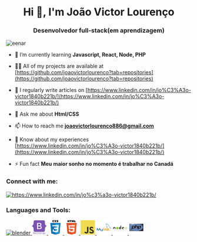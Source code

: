 <h1 align="center">Hi 👋, I'm João Victor Lourenço</h1>
<h3 align="center">Desenvolvedor full-stack(em aprendizagem)</h3>

<p align="left"> <img src="https://komarev.com/ghpvc/?username=eenar&label=Profile%20views&color=0e75b6&style=flat" alt="eenar" /> </p>

- 🌱 I’m currently learning **Javascript, React, Node, PHP**

- 👨‍💻 All of my projects are available at [https://github.com/joaovictorlourenco?tab=repositories](https://github.com/joaovictorlourenco?tab=repositories)

- 📝 I regularly write articles on [https://www.linkedin.com/in/jo%C3%A3o-victor1840b221b/](https://www.linkedin.com/in/jo%C3%A3o-victor1840b221b/)

- 💬 Ask me about **Html/CSS**

- 📫 How to reach me **joaovictorlourenco886@gmail.com**

- 📄 Know about my experiences [https://www.linkedin.com/in/jo%C3%A3o-victor1840b221b/](https://www.linkedin.com/in/jo%C3%A3o-victor1840b221b/)

- ⚡ Fun fact **Meu maior sonho no momento é trabalhar no Canadá**

<h3 align="left">Connect with me:</h3>
<p align="left">
<a href="https://www.linkedin.com/in/jo%c3%a3o-victor1840b221b/" target="blank"><img align="center" src="https://raw.githubusercontent.com/rahuldkjain/github-profile-readme-generator/master/src/images/icons/Social/linked-in-alt.svg" alt="https://www.linkedin.com/in/jo%c3%a3o-victor1840b221b/" height="30" width="40" /></a>
</p>

<h3 align="left">Languages and Tools:</h3>
<p align="left"> <a href="https://www.blender.org/" target="_blank" rel="noreferrer"> <img src="https://download.blender.org/branding/community/blender_community_badge_white.svg" alt="blender" width="40" height="40"/> </a> <a href="https://getbootstrap.com" target="_blank" rel="noreferrer"> <img src="https://raw.githubusercontent.com/devicons/devicon/master/icons/bootstrap/bootstrap-plain-wordmark.svg" alt="bootstrap" width="40" height="40"/> </a> <a href="https://www.w3schools.com/css/" target="_blank" rel="noreferrer"> <img src="https://raw.githubusercontent.com/devicons/devicon/master/icons/css3/css3-original-wordmark.svg" alt="css3" width="40" height="40"/> </a> <a href="https://www.w3.org/html/" target="_blank" rel="noreferrer"> <img src="https://raw.githubusercontent.com/devicons/devicon/master/icons/html5/html5-original-wordmark.svg" alt="html5" width="40" height="40"/> </a> <a href="https://developer.mozilla.org/en-US/docs/Web/JavaScript" target="_blank" rel="noreferrer"> <img src="https://raw.githubusercontent.com/devicons/devicon/master/icons/javascript/javascript-original.svg" alt="javascript" width="40" height="40"/> </a> <a href="https://www.mysql.com/" target="_blank" rel="noreferrer"> <img src="https://raw.githubusercontent.com/devicons/devicon/master/icons/mysql/mysql-original-wordmark.svg" alt="mysql" width="40" height="40"/> </a> <a href="https://nodejs.org" target="_blank" rel="noreferrer"> <img src="https://raw.githubusercontent.com/devicons/devicon/master/icons/nodejs/nodejs-original-wordmark.svg" alt="nodejs" width="40" height="40"/> </a> <a href="https://www.php.net" target="_blank" rel="noreferrer"> <img src="https://raw.githubusercontent.com/devicons/devicon/master/icons/php/php-original.svg" alt="php" width="40" height="40"/> </a> </p>
